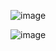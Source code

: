 ![image](https://github.com/Ro4ever/EAD/assets/125826018/b415e81c-abaa-4cf5-a4ee-ec9ebb706608)


![image](https://github.com/Ro4ever/EAD/assets/125826018/be385c14-f3ac-4d14-9f3c-925762bbe2f4)
